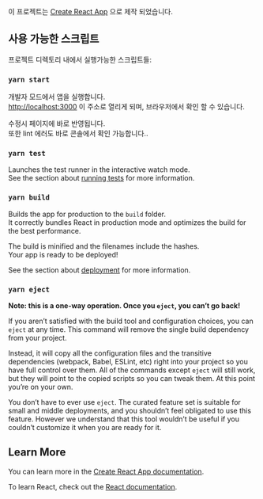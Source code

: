 이 프로젝트는 [Create React App](https://github.com/facebook/create-react-app) 으로 제작 되었습니다.

## 사용 가능한 스크립트

프로젝트 디렉토리 내에서 실행가능한 스크립트들:

### `yarn start`

개발자 모드에서 앱을 실행합니다.<br />
 [http://localhost:3000](http://localhost:3000) 이 주소로 열리게 되며, 브라우저에서 확인 할 수 있습니다.

수정시 페이지에 바로 반영됩니다.<br />
또한 lint 에러도 바로 콘솔에서 확인 가능합니다..

### `yarn test`

Launches the test runner in the interactive watch mode.<br />
See the section about [running tests](https://facebook.github.io/create-react-app/docs/running-tests) for more information.

### `yarn build`

Builds the app for production to the `build` folder.<br />
It correctly bundles React in production mode and optimizes the build for the best performance.

The build is minified and the filenames include the hashes.<br />
Your app is ready to be deployed!

See the section about [deployment](https://facebook.github.io/create-react-app/docs/deployment) for more information.

### `yarn eject`

**Note: this is a one-way operation. Once you `eject`, you can’t go back!**

If you aren’t satisfied with the build tool and configuration choices, you can `eject` at any time. This command will remove the single build dependency from your project.

Instead, it will copy all the configuration files and the transitive dependencies (webpack, Babel, ESLint, etc) right into your project so you have full control over them. All of the commands except `eject` will still work, but they will point to the copied scripts so you can tweak them. At this point you’re on your own.

You don’t have to ever use `eject`. The curated feature set is suitable for small and middle deployments, and you shouldn’t feel obligated to use this feature. However we understand that this tool wouldn’t be useful if you couldn’t customize it when you are ready for it.

## Learn More

You can learn more in the [Create React App documentation](https://facebook.github.io/create-react-app/docs/getting-started).

To learn React, check out the [React documentation](https://reactjs.org/).
